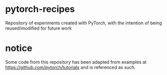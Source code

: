 # pytorch-recipes
Repository of experiments created with PyTorch, with the intention of being reused/modified for future work

# notice
Some code from this repository has been adapted from examples at https://github.com/pytorch/tutorials and is referenced as such.
